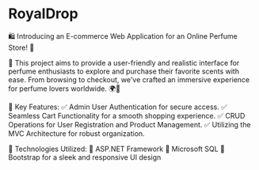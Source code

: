 # RoyalDrop

🛍️ Introducing an E-commerce Web Application for an Online Perfume Store! 🌹

🌟 This project aims to provide a user-friendly and realistic interface for perfume enthusiasts to explore and purchase their favorite scents with ease. From browsing to checkout, we've crafted an immersive experience for perfume lovers worldwide. 🌍💫

🎉 Key Features:
✅ Admin User Authentication for secure access.
✅ Seamless Cart Functionality for a smooth shopping experience.
✅ CRUD Operations for User Registration and Product Management.
✅ Utilizing the MVC Architecture for robust organization.

💼 Technologies Utilized:
🔹 ASP.NET Framework
🔹 Microsoft SQL
🔹 Bootstrap for a sleek and responsive UI design
